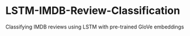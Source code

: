 # LSTM-IMDB-Review-Classification
Classifying IMDB reviews using LSTM with pre-trained GloVe embeddings
